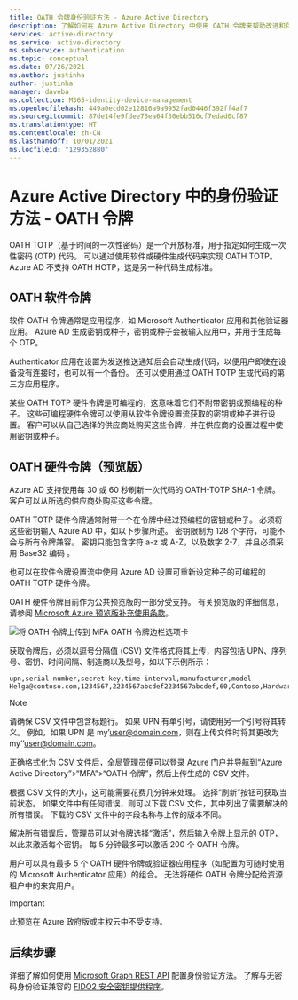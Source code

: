 ```yaml
---
title: OATH 令牌身份验证方法 - Azure Active Directory
description: 了解如何在 Azure Active Directory 中使用 OATH 令牌来帮助改进和保护登录事件
services: active-directory
ms.service: active-directory
ms.subservice: authentication
ms.topic: conceptual
ms.date: 07/26/2021
ms.author: justinha
author: justinha
manager: daveba
ms.collection: M365-identity-device-management
ms.openlocfilehash: 449a0ecd02e12816a9a9952fad0446f392ff4af7
ms.sourcegitcommit: 87de14fe9fdee75ea64f30ebb516cf7edad0cf87
ms.translationtype: HT
ms.contentlocale: zh-CN
ms.lasthandoff: 10/01/2021
ms.locfileid: "129352880"
---
```

# <a name="authentication-methods-in-azure-active-directory---oath-tokens"></a>Azure Active Directory 中的身份验证方法 - OATH 令牌 

OATH TOTP（基于时间的一次性密码）是一个开放标准，用于指定如何生成一次性密码 (OTP) 代码。 可以通过使用软件或硬件生成代码来实现 OATH TOTP。 Azure AD 不支持 OATH HOTP，这是另一种代码生成标准。

## <a name="oath-software-tokens"></a>OATH 软件令牌

软件 OATH 令牌通常是应用程序，如 Microsoft Authenticator 应用和其他验证器应用。 Azure AD 生成密钥或种子，密钥或种子会被输入应用中，并用于生成每个 OTP。

Authenticator 应用在设置为发送推送通知后会自动生成代码，以便用户即使在设备没有连接时，也可以有一个备份。 还可以使用通过 OATH TOTP 生成代码的第三方应用程序。

某些 OATH TOTP 硬件令牌是可编程的，这意味着它们不附带密钥或预编程的种子。 这些可编程硬件令牌可以使用从软件令牌设置流获取的密钥或种子进行设置。 客户可以从自己选择的供应商处购买这些令牌，并在供应商的设置过程中使用密钥或种子。

## <a name="oath-hardware-tokens-preview"></a>OATH 硬件令牌（预览版）

Azure AD 支持使用每 30 或 60 秒刷新一次代码的 OATH-TOTP SHA-1 令牌。 客户可以从所选的供应商处购买这些令牌。 

OATH TOTP 硬件令牌通常附带一个在令牌中经过预编程的密钥或种子。 必须将这些密钥输入 Azure AD 中，如以下步骤所述。 密钥限制为 128 个字符，可能不会与所有令牌兼容。 密钥只能包含字符 a-z 或 A-Z，以及数字 2-7，并且必须采用 Base32 编码   。

也可以在软件令牌设置流中使用 Azure AD 设置可重新设定种子的可编程的 OATH TOTP 硬件令牌。

OATH 硬件令牌目前作为公共预览版的一部分受支持。 有关预览版的详细信息，请参阅 [Microsoft Azure 预览版补充使用条款](https://azure.microsoft.com/support/legal/preview-supplemental-terms/)。

![将 OATH 令牌上传到 MFA OATH 令牌边栏选项卡](media/concept-authentication-methods/mfa-server-oath-tokens-azure-ad.png)

获取令牌后，必须以逗号分隔值 (CSV) 文件格式将其上传，内容包括 UPN、序列号、密钥、时间间隔、制造商以及型号，如以下示例所示：

```csv
upn,serial number,secret key,time interval,manufacturer,model
Helga@contoso.com,1234567,2234567abcdef2234567abcdef,60,Contoso,HardwareKey
```  

> [!NOTE]
> 请确保 CSV 文件中包含标题行。 如果 UPN 有单引号，请使用另一个引号将其转义。 例如，如果 UPN 是 my’user@domain.com，则在上传文件时将其更改为 my’’user@domain.com。

正确格式化为 CSV 文件后，全局管理员便可以登录 Azure 门户并导航到“Azure Active Directory”>“MFA”>“OATH 令牌”，然后上传生成的 CSV 文件。

根据 CSV 文件的大小，这可能需要花费几分钟来处理。 选择“刷新”按钮可获取当前状态。 如果文件中有任何错误，则可以下载 CSV 文件，其中列出了需要解决的所有错误。 下载的 CSV 文件中的字段名称与上传的版本不同。  

解决所有错误后，管理员可以对令牌选择“激活”，然后输入令牌上显示的 OTP，以此来激活每个密钥。 每 5 分钟最多可以激活 200 个 OATH 令牌。 

用户可以具有最多 5 个 OATH 硬件令牌或验证器应用程序（如配置为可随时使用的 Microsoft Authenticator 应用）的组合。 无法将硬件 OATH 令牌分配给资源租户中的来宾用户。

>[!IMPORTANT]
>此预览在 Azure 政府版或主权云中不受支持。

## <a name="next-steps"></a>后续步骤

详细了解如何使用 [Microsoft Graph REST API](/graph/api/resources/authenticationmethods-overview) 配置身份验证方法。
了解与无密码身份验证兼容的 [FIDO2 安全密钥提供程序](concept-authentication-passwordless.md#fido2-security-key-providers)。
